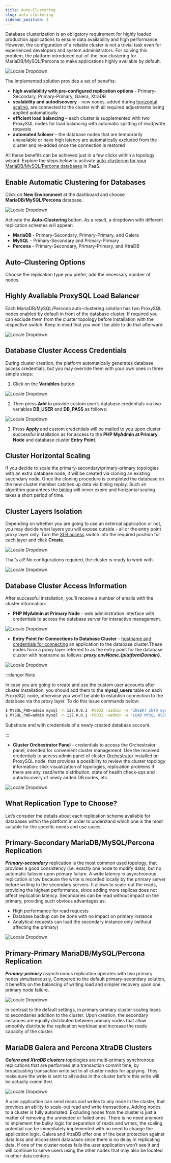```yaml
---
title: Auto-Clustering
slug: auto-clustering
sidebar_position: 1
---
```


<!-- ## MariaDB/MySQL/Percona Auto-Сlustering -->

Database clusterization is an obligatory requirement for highly loaded production applications to ensure data availability and high performance. However, the configuration of a reliable cluster is not a trivial task even for experienced developers and system administrators. For solving this problem, the platform introduced out-of-the-box clustering for MariaDB/MySQL/Percona to make applications highly available by default.

<div style={{
    display:'flex',
    justifyContent: 'center',
    margin: '0 0 1rem 0'
}}>

![Locale Dropdown](./img/Auto-Clustering/01-mysql-mariadb-percona-scheme.svg)

</div>

The implemented solution provides a set of benefits:

- **high availability with pre-configured replication options** - Primary-Secondary, Primary-Primary, Galera, XtraDB
- **scalability and autodiscovery** – new nodes, added during [horizontal scaling](/application-setting/scaling-and-clustering/horizontal-scaling#horizontal-scaling-inside-the-cloud-multi-node), are connected to the cluster with all required adjustments being applied automatically
- **efficient load balancing** – each cluster is supplemented with two ProxySQL nodes for load balancing with automatic splitting of read/write requests
- **automated failover** – the database nodes that are temporarily unavailable or have high latency are automatically excluded from the cluster and re-added once the connection is restored

All these benefits can be achieved just in a few clicks within a topology wizard. Explore the steps below to activate [auto-clustering for your MariaDB/MySQL/Percona databases](https://github.com/jelastic-jps/mysql-cluster) in PaaS.

## Enable Automatic Clustering for Databases

Click on **New Environment** at the dashboard and choose **MariaDB/MySQL/Percona** database.

<div style={{
    display:'flex',
    justifyContent: 'center',
    margin: '0 0 1rem 0'
}}>

![Locale Dropdown](./img/Auto-Clustering/02-new-environment.png)

</div>

Activate the **Auto-Clustering** button. As a result, a dropdown with different replication schemes will appear:

- **MariaDB** - Primary-Secondary, Primary-Primary, and Galera
- **MySQL** - Primary-Secondary and Primary-Primary
- **Percona** - Primary-Secondary, Primary-Primary, and XtraDB

## Auto-Clustering Options

Choose the replication type you prefer, add the necessary number of nodes.

## Highly Available ProxySQL Load Balancer

Each MariaDB/MySQL/Percona auto-clustering solution has two ProxySQL nodes enabled by default in front of the database cluster. If required you can exclude them from the cluster topology before installation with the respective switch. Keep in mind that you won’t be able to do that afterward.

<div style={{
    display:'flex',
    justifyContent: 'center',
    margin: '0 0 1rem 0'
}}>

![Locale Dropdown](./img/Auto-Clustering/03-auto-clustering-proxysql.png)

</div>

## Database Cluster Access Credentials

During cluster creation, the platform automatically generates database access credentials, but you may override them with your own ones in three simple steps:

1. Click on the **Variables** button.

<div style={{
    display:'flex',
    justifyContent: 'center',
    margin: '0 0 1rem 0'
}}>

![Locale Dropdown](./img/Auto-Clustering/04-database-variables.png)

</div>

2. Then press **Add** to provide custom user’s database credentials via two variables **DB_USER** and **DB_PASS** as follows:

<div style={{
    display:'flex',
    justifyContent: 'center',
    margin: '0 0 1rem 0'
}}>

![Locale Dropdown](./img/Auto-Clustering/05-add-variables.png)

</div>

3. Press **Apply** and custom credentials will be mailed to you upon cluster successful installation as for access to the **PHP MyAdmin at Primary Node** and database cluster **Entry Point**.

## Cluster Horizontal Scaling

If you decide to scale the primary-secondary/primary-primary topologies with an extra database node, it will be created via cloning an existing secondary node. Once the cloning procedure is completed the database on the new cluster member catches up data via binlog replay. Such an algorithm guarantees the [binlog](https://dev.mysql.com/doc/dev/mysql-server/latest/) will never expire and horizontal scaling takes a short period of time.

## Cluster Layers Isolation

Depending on whether you are going to use an external application or not, you may decide what layers you will expose outside - all or the entry point proxy layer only. Turn the [SLB access](/application-setting/external-access-to-applications/shared-load-balancer#deny-access-via-shared-load-balancer) switch into the required position for each layer and click **Create**.

<div style={{
    display:'flex',
    justifyContent: 'center',
    margin: '0 0 1rem 0'
}}>

![Locale Dropdown](./img/Auto-Clustering/06-database-access-via-slb.png)

</div>

That’s all! No configurations required, the cluster is ready to work with.

<div style={{
    display:'flex',
    justifyContent: 'center',
    margin: '0 0 1rem 0'
}}>

![Locale Dropdown](./img/Auto-Clustering/07-database-auto-cluster.png)

</div>

## Database Cluster Access Information

After successful installation, you’ll receive a number of emails with the cluster information:

- **PHP MyAdmin at Primary Node** - web administration interface with credentials to access the database server for interactive management.

<div style={{
    display:'flex',
    justifyContent: 'center',
    margin: '0 0 1rem 0'
}}>

![Locale Dropdown](./img/Auto-Clustering/08-access-phpmyadmin.png)

</div>

- **Entry Point for Connections to Database Cluster** - [hostname and credentials for connecting](/application-setting/domain-name-management/container-dns-hostnames#hostnames-for-specific-layers) an application to the database cluster.These nodes form a proxy layer referred to as the entry point for the database cluster with hostname as follows: **_proxy.${envName}.${platformDomain}_**.

<div style={{
    display:'flex',
    justifyContent: 'center',
    margin: '0 0 1rem 0'
}}>

![Locale Dropdown](./img/Auto-Clustering/09-proxy-sql-db-replication.gif)

</div>

:::danger Note

In case you are going to create and use the custom user accounts after cluster installation, you should add them to the **mysql_users** table on each ProxySQL node, otherwise you won’t be able to establish connection to the database via the proxy layer. To do this issue commands below:

```bash
$ MYSQL_PWD=admin mysql -h 127.0.0.1 -P6032 -uadmin -e "INSERT INTO mysql_users (username,password,default_hostgroup) VALUES ('<username>', '<password>', 2);"
$ MYSQL_PWD=admin mysql -h 127.0.0.1 -P6032 -uadmin -e "LOAD MYSQL USERS TO RUNTIME; SAVE MYSQL USERS TO DISK;"
```

Substitute and with credentials of a newly created database account.

:::

- **Cluster Orchestrator Panel** - credentials to access the Orchestrator panel, intended for convenient cluster management. Use the received credentials to access admin panel of cluster [Orchestrator](https://github.com/openark/orchestrator) installed on ProxySQL node, that provides a possibility to review the cluster topology information: slick visualization of topologies, replication problems if there are any, read/write distribution, state of health check-ups and autodiscovery of newly added DB nodes, etc.

<div style={{
    display:'flex',
    justifyContent: 'center',
    margin: '0 0 1rem 0'
}}>

![Locale Dropdown](./img/Auto-Clustering/10-database-cluster-orchestrator.png)

</div>

## What Replication Type to Choose?

Let’s consider the details about each replication scheme available for databases within the platform in order to understand which one is the most suitable for the specific needs and use cases.

## Primary-Secondary MariaDB/MySQL/Percona Replication

**_Primary-secondary_** replication is the most common used topology, that provides a good consistency (i.e. exactly one node to modify data), but no automatic failover upon primary failure. A write latency in asynchronous replication is low because the write is recorded locally by the primary server before writing to the secondary servers. It allows to scale-out the reads, providing the highest performance, since adding more replicas does not affect replication latency. Secondaries can be read without impact on the primary, providing such obvious advantages as:

- High performance for read requests
- Database backup can be done with no impact on primary instance
- Analytical requests can load the secondary instance only (without affecting the primaty)

<div style={{
    display:'flex',
    justifyContent: 'center',
    margin: '0 0 1rem 0'
}}>

![Locale Dropdown](./img/Auto-Clustering/11-database-cluster-primary-secondary-scheme-1.svg)

</div>

## Primary-Primary MariaDB/MySQL/Percona Replication

**_Primary-primary_** asynchronous replication operates with two primary nodes simultaneously, Compared to the default primary-secondary solution, it benefits on the balancing of writing load and simpler recovery upon one primary node failure.

<div style={{
    display:'flex',
    justifyContent: 'center',
    margin: '0 0 1rem 0'
}}>

![Locale Dropdown](./img/Auto-Clustering/12-database-cluster-primary-primary-scheme-1.svg)

</div>

In contrast to the default settings, in primary-primary cluster scaling leads to secondaries addition to the cluster. Upon creation, the secondary instances are equally distributed between primary nodes that allow smoothly distribute the replication workload and increase the reads capacity of the cluster.

## MariaDB Galera and Percona XtraDB Clusters

**_Galera and XtraDB clusters_** topologies are multi-primary synchronous replications that are performed at a transaction commit time, by broadcasting transaction write set to all cluster nodes for applying. They make sure the write is sent to all nodes in the cluster before this write will be actually committed.

<div style={{
    display:'flex',
    justifyContent: 'center',
    margin: '0 0 1rem 0'
}}>

![Locale Dropdown](./img/Auto-Clustering/13-database-cluster-xtradb-galera-scheme.svg)

</div>

A user application can send reads and writes to any node in the cluster, that provides an ability to scale-out read and write transactions. Adding nodes to a cluster is fully automated. Excluding nodes from the cluster is just a matter of removing the unneeded or failed ones. There is no need anymore to implement the bulky logic for separation of reads and writes, the scaling potential can be immediately implemented with no need to change the application logic. Galera and XtraDB offer one of the best protection against data loss and inconsistent databases since there is no delay in replicating data. If one of the cluster nodes fails the user application won’t see it and will continue to serve users using the other nodes that may also be located in other data centers.
